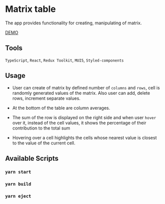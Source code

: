 # Matrix table

The app provides functionality for creating, manipulating of matrix.

[DEMO](https://nickbvr.github.io/matrix-table/)

## Tools

`TypeScript`, `React`, `Redux Toolkit`, `MUI5`, `Styled-components`

## Usage

- User can create of matrix by defined number of `columns` and `rows`, cell is randomly generated values of the matrix. Also user can add, delete rows, increment separate values.

- At the bottom of the table are column averages.

- The sum of the row is displayed on the right side and when user `hover` over it, instead of the cell values, it shows the percentage of their contribution to the total sum

- Hovering over a cell highlights the cells whose nearest value is closest to the value of the current cell.

## Available Scripts 

### `yarn start`

### `yarn build`

### `yarn eject`
